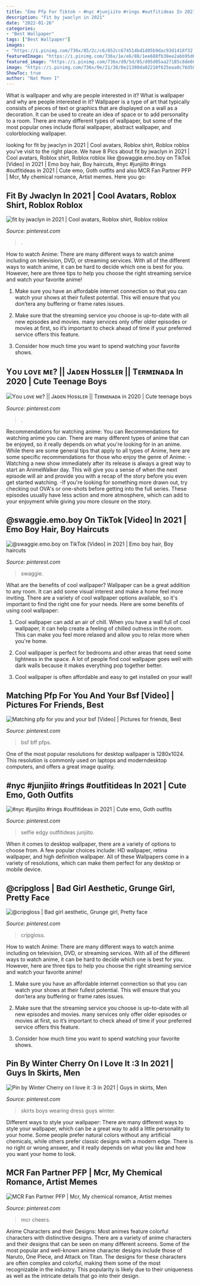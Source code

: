 ```yaml
---
title: "Emo Pfp For Tiktok ~ #nyc #junjiito #rings #outfitideas In 2021"
description: "Fit by jwaclyn in 2021"
date: "2022-01-26"
categories:
- "Best Wallpaper"
tags: ["Best Wallpaper"]
images:
- "https://i.pinimg.com/736x/85/2c/c6/852cc674514bd1d05b9dac93d1418f32.jpg"
featuredImage: "https://i.pinimg.com/736x/1e/e6/88/1ee688fb38ee2abb95d612680292adb7.jpg"
featured_image: "https://i.pinimg.com/736x/d9/5d/05/d95d05aa27185c8de6046cc09b2a00d1.jpg"
image: "https://i.pinimg.com/736x/0e/21/38/0e21380da02210f625eaa0c76d586c17.jpg"
ShowToc: true
author: "Nat Moen I"
---
```



What is wallpaper and why are people interested in it?
What is wallpaper and why are people interested in it?
Wallpaper is a type of art that typically consists of pieces of text or graphics that are displayed on a wall as a decoration. It can be used to create an idea of space or to add personality to a room. There are many different types of wallpaper, but some of the most popular ones include floral wallpaper, abstract wallpaper, and colorblocking wallpaper.

	

		
looking for fit by jwaclyn in 2021 | Cool avatars, Roblox shirt, Roblox roblox you've visit to the right place. We have 8 Pics about fit by jwaclyn in 2021 | Cool avatars, Roblox shirt, Roblox roblox like @swaggie.emo.boy on TikTok [Video] in 2021 | Emo boy hair, Boy haircuts, #nyc #junjiito #rings #outfitideas in 2021 | Cute emo, Goth outfits and also MCR Fan Partner PFP | Mcr, My chemical romance, Artist memes. Here you go:
		
    
## Fit By Jwaclyn In 2021 | Cool Avatars, Roblox Shirt, Roblox Roblox

<img loading=lazy src="https://i.pinimg.com/736x/23/03/a3/2303a30a3e8c6a6cdbe255523ceef0b8.jpg" onerror="this.onerror=null;this.src='https://tse3.mm.bing.net/th?id=OIP.QXHPmUoDxYRmKPkzgjwoVQHaPO&amp;pid=15.1';" alt="fit by jwaclyn in 2021 | Cool avatars, Roblox shirt, Roblox roblox">

_Source: pinterest.com_

>. 

	

How to watch Anime: There are many different ways to watch anime including on television, DVD, or streaming services.
With all of the different ways to watch anime, it can be hard to decide which one is best for you. However, here are three tips to help you choose the right streaming service and watch your favorite anime!
1. Make sure you have an affordable internet connection so that you can watch your shows at their fullest potential. This will ensure that you don’tera any buffering or frame rates issues.

2. Make sure that the streaming service you choose is up-to-date with all new episodes and movies. many services only offer older episodes or movies at first, so it’s important to check ahead of time if your preferred service offers this feature.

3. Consider how much time you want to spend watching your favorite shows.

    
## Yᴏᴜ ʟᴏᴠᴇ ᴍᴇ? || Jᴀᴅᴇɴ Hᴏssʟᴇʀ || Tᴇʀᴍɪɴᴀᴅᴀ In 2020 | Cute Teenage Boys

<img loading=lazy src="https://i.pinimg.com/736x/1e/e6/88/1ee688fb38ee2abb95d612680292adb7.jpg" onerror="this.onerror=null;this.src='https://tse1.mm.bing.net/th?id=OIP.58gZ8HZpgt8RZpmfYA1lZQHaNK&amp;pid=15.1';" alt="Yᴏᴜ ʟᴏᴠᴇ ᴍᴇ? || Jᴀᴅᴇɴ Hᴏssʟᴇʀ || Tᴇʀᴍɪɴᴀᴅᴀ in 2020 | Cute teenage boys">

_Source: pinterest.com_

>. 

	

Recommendations for watching anime: You can
Recommendations for watching anime you can. There are many different types of anime that can be enjoyed, so it really depends on what you're looking for in an anime. While there are some general tips that apply to all types of Anime, here are some specific recommendations for those who enjoy the genre of Anime: 
-Watching a new show immediately after its release is always a great way to start an AnimeWalker day. This will give you a sense of when the next episode will air and provide you with a recap of the story before you even get started watching. 
-If you're looking for something more drawn out, try checking out OVA's or one-shots before getting into the full series. These episodes usually have less action and more atmosphere, which can add to your enjoyment while giving you more closure on the story.

    
## @swaggie.emo.boy On TikTok [Video] In 2021 | Emo Boy Hair, Boy Haircuts

<img loading=lazy src="https://i.pinimg.com/736x/ee/d4/56/eed4567a769bdf8b36f21596c16182cb.jpg" onerror="this.onerror=null;this.src='https://tse1.mm.bing.net/th?id=OIP.5xF6zcziBvqTdmYf8trQJgHaNK&amp;pid=15.1';" alt="@swaggie.emo.boy on TikTok [Video] in 2021 | Emo boy hair, Boy haircuts">

_Source: pinterest.com_

>swaggie. 

	

What are the benefits of cool wallpaper?
Wallpaper can be a great addition to any room. It can add some visual interest and make a home feel more inviting. There are a variety of cool wallpaper options available, so it's important to find the right one for your needs. Here are some benefits of using cool wallpaper: 
1. Cool wallpaper can add an air of chill. When you have a wall full of cool wallpaper, it can help create a feeling of chilled outness in the room. This can make you feel more relaxed and allow you to relax more when you're home. 

2. Cool wallpaper is perfect for bedrooms and other areas that need some lightness in the space. A lot of people find cool wallpaper goes well with dark walls because it makes everything pop together better. 

3. Cool wallpaper is often affordable and easy to get installed on your wall!

    
## Matching Pfp For You And Your Bsf [Video] | Pictures For Friends, Best

<img loading=lazy src="https://i.pinimg.com/736x/0e/21/38/0e21380da02210f625eaa0c76d586c17.jpg" onerror="this.onerror=null;this.src='https://tse3.mm.bing.net/th?id=OIP.2mUwNHY3B2y7F2rwpSELDgHaNK&amp;pid=15.1';" alt="Matching pfp for you and your bsf [Video] | Pictures for friends, Best">

_Source: pinterest.com_

>bsf bff pfps. 

	

One of the most popular resolutions for desktop wallpaper is 1280x1024. This resolution is commonly used on laptops and moderndesktop computers, and offers a great image quality.

    
## #nyc #junjiito #rings #outfitideas In 2021 | Cute Emo, Goth Outfits

<img loading=lazy src="https://i.pinimg.com/736x/de/c9/1d/dec91d8ea7c7325e518cfb58a5073d23.jpg" onerror="this.onerror=null;this.src='https://tse3.mm.bing.net/th?id=OIP.D4GhF01C1hi9l5VlnUkrSAHaJ3&amp;pid=15.1';" alt="#nyc #junjiito #rings #outfitideas in 2021 | Cute emo, Goth outfits">

_Source: pinterest.com_

>selfie edgy outfitideas junjiito. 

	

When it comes to desktop wallpaper, there are a variety of options to choose from. A few popular choices include: HD wallpaper, retina wallpaper, and high definition wallpaper. All of these Wallpapers come in a variety of resolutions, which can make them perfect for any desktop or mobile device. 

    
## @cripgloss | Bad Girl Aesthetic, Grunge Girl, Pretty Face

<img loading=lazy src="https://i.pinimg.com/736x/d9/5d/05/d95d05aa27185c8de6046cc09b2a00d1.jpg" onerror="this.onerror=null;this.src='https://tse4.mm.bing.net/th?id=OIP.xv-3VfyGeiYvkYjFjMI5ywHaKk&amp;pid=15.1';" alt="@cripgloss | Bad girl aesthetic, Grunge girl, Pretty face">

_Source: pinterest.com_

>cripgloss. 

	

How to watch Anime: There are many different ways to watch anime including on television, DVD, or streaming services.
With all of the different ways to watch anime, it can be hard to decide which one is best for you. However, here are three tips to help you choose the right streaming service and watch your favorite anime!
1. Make sure you have an affordable internet connection so that you can watch your shows at their fullest potential. This will ensure that you don’tera any buffering or frame rates issues.

2. Make sure that the streaming service you choose is up-to-date with all new episodes and movies. many services only offer older episodes or movies at first, so it’s important to check ahead of time if your preferred service offers this feature.

3. Consider how much time you want to spend watching your favorite shows.

    
## Pin By Winter Cherry On I Love It :3 In 2021 | Guys In Skirts, Men

<img loading=lazy src="https://i.pinimg.com/736x/88/bb/37/88bb37261f01b41aa5c1446475d8a853.jpg" onerror="this.onerror=null;this.src='https://tse2.mm.bing.net/th?id=OIP.A9jNP44quBRCBBwP8l2YZgHaNK&amp;pid=15.1';" alt="Pin by Winter Cherry on I love it :3 in 2021 | Guys in skirts, Men">

_Source: pinterest.com_

>skirts boys wearing dress guys winter. 

	

Different ways to style your wallpaper:
There are many different ways to style your wallpaper, which can be a great way to add a little personality to your home. Some people prefer natural colors without any artificial chemicals, while others prefer classic designs with a modern edge. There is no right or wrong answer, and it really depends on what you like and how you want your home to look.

    
## MCR Fan Partner PFP | Mcr, My Chemical Romance, Artist Memes

<img loading=lazy src="https://i.pinimg.com/736x/85/2c/c6/852cc674514bd1d05b9dac93d1418f32.jpg" onerror="this.onerror=null;this.src='https://tse1.mm.bing.net/th?id=OIP.uztHJ-vMKuryoorSJBKHWQHaLH&amp;pid=15.1';" alt="MCR Fan Partner PFP | Mcr, My chemical romance, Artist memes">

_Source: pinterest.com_

>mcr cheers. 

	

Anime Characters and their Designs: Most animes feature colorful characters with distinctive designs.
There are a variety of anime characters and their designs that can be seen on many different screens. Some of the most popular and well-known anime character designs include those of Naruto, One Piece, and Attack on Titan. The designs for these characters are often complex and colorful, making them some of the most recognizable in the industry. This popularity is likely due to their uniqueness as well as the intricate details that go into their design.

